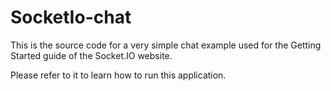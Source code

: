 # SocketIo-chat
This is the source code for a very simple chat example used for the Getting Started guide of the Socket.IO website.

Please refer to it to learn how to run this application.
